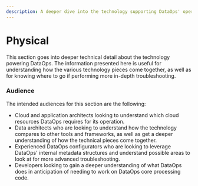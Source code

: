 ```yaml
---
description: A deeper dive into the technology supporting DataOps' operation.
---
```


# Physical

This section goes into deeper technical detail about the technology powering DataOps.  The information presented here is useful for understanding how the various technology pieces come together, as well as for knowing where to go if performing more in-depth troubleshooting.

### Audience

The intended audiences for this section are the following:

* Cloud and application architects looking to understand which cloud resources DataOps requires for its operation.
* Data architects who are looking to understand how the technology compares to other tools and frameworks, as well as get a deeper understanding of how the technical pieces come together.
* Experienced DataOps configurators who are looking to leverage DataOps' internal metadata structures and understand possible areas to look at for more advanced troubleshooting.
* Developers looking to gain a deeper understanding of what DataOps does in anticipation of needing to work on DataOps core processing code.



